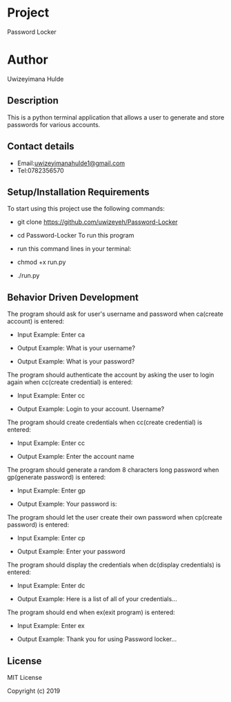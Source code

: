 # Project
Password Locker
# Author
Uwizeyimana Hulde

## Description
This is a python terminal application that allows a user to generate and store passwords for various accounts.

## Contact details
* Email:uwizeyimanahulde1@gmail.com
* Tel:0782356570

## Setup/Installation Requirements
To start using this project use the following commands:

* git clone https://github.com/uwizeyeh/Password-Locker
* cd Password-Locker
To run this program

* run this command lines in your terminal:
* chmod +x run.py
* ./run.py
## Behavior Driven Development
The program should ask for user's username and password when ca(create account) is entered:

  * Input Example: Enter ca

  * Output Example: What is your username?

  * Output Example: What is your password?

The program should authenticate the account by asking the user to login again when cc(create credential) is entered:

  * Input Example: Enter cc

  * Output Example: Login to your account. Username?

The program should create credentials when cc(create credential) is entered:

  * Input Example: Enter cc

  * Output Example: Enter the account name

The program should generate a random 8 characters long password when gp(generate password) is   entered:

  * Input Example: Enter gp

  * Output Example: Your password is:

The program should let the user create their own password when cp(create password) is entered:

   * Input Example: Enter cp

   * Output Example: Enter your password

The program should display the credentials when dc(display credentials) is entered:

   * Input Example: Enter dc

   * Output Example: Here is a list of all of your credentials...

The program should end when ex(exit program) is entered:

   * Input Example: Enter ex

   * Output Example: Thank you for using Password locker...

## License
MIT License

Copyright (c) 2019 